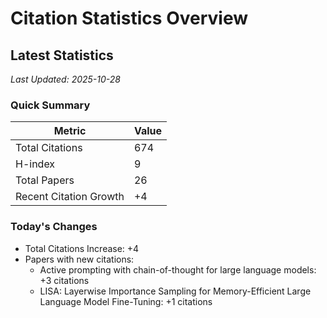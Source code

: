 # Citation Statistics Overview

## Latest Statistics
*Last Updated: 2025-10-28*

### Quick Summary
| Metric | Value |
| ------ | ----- |
| Total Citations | 674 |
| H-index | 9 |
| Total Papers | 26 |
| Recent Citation Growth | +4 |

### Today's Changes
- Total Citations Increase: +4
- Papers with new citations:
  - Active prompting with chain-of-thought for large language models: +3 citations
  - LISA: Layerwise Importance Sampling for Memory-Efficient Large Language Model Fine-Tuning: +1 citations